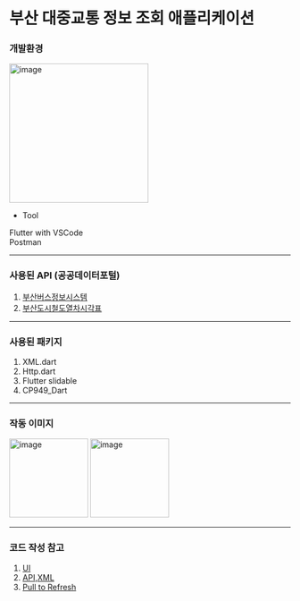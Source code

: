 # 부산 대중교통 정보 조회 애플리케이션

### 개발환경    

<img width="249" alt="image" src="https://github.com/SnowScapes/KSHigh_BusanPT/assets/39547945/09a250f3-7f43-4934-b80f-b5f20597721a">    

- Tool    

Flutter with VSCode    
Postman


---

### 사용된 API (공공데이터포털)
1. [부산버스정보시스템](https://www.data.go.kr/data/15092750/openapi.do)
2. [부산도시철도열차시각표](https://www.data.go.kr/data/15000522/openapi.do)

---

### 사용된 패키지
1. XML.dart
2. Http.dart
3. Flutter slidable
4. CP949_Dart

---

### 작동 이미지    

<img width="141" alt="image" src="https://github.com/SnowScapes/KSHigh_BusanPT/assets/39547945/b88ee33d-c703-4ada-b3db-ed384c6f4c8f">
<img width="141" alt="image" src="https://github.com/SnowScapes/KSHigh_BusanPT/assets/39547945/c2b9448c-2b25-4310-8928-0f11c86ca9c5">

---

### 코드 작성 참고

1. [UI](https://flutterawesome.com/a-flutter-todo-list-app-with-setstate-local-state/)
2. [API,XML](https://dkswnkk.tistory.com/28)
3. [Pull to Refresh](https://dev-yakuza.posstree.com/ko/flutter/widget/RefreshIndicator/)
